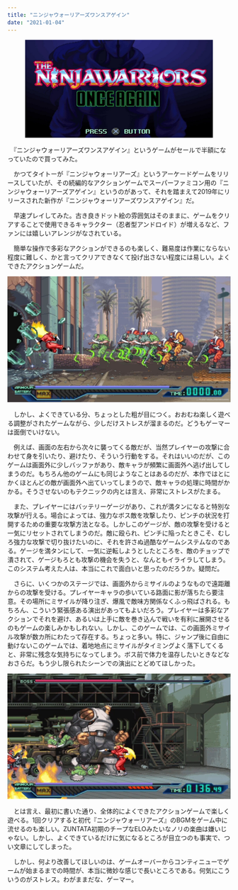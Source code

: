 ```yaml
---
title: "ニンジャウォーリアーズワンスアゲイン"
date: "2021-01-04"
---
```


<figure>

![](assets/n46e07393c3ba_070746c98997722bd8a59928bcf85ce7.jpg)

</figure>

　『ニンジャウォーリアーズワンスアゲイン』というゲームがセールで半額になっていたので買ってみた。

　かつてタイトーが『ニンジャウォーリアーズ』というアーケードゲームをリリースしていたが、その続編的なアクションゲームでスーパーファミコン用の『ニンジャウォーリアーズアゲイン』というのがあって、それを踏まえて2019年にリリースされた新作が『ニンジャウォーリアーズワンスアゲイン』だ。

　早速プレイしてみた。古き良きドット絵の雰囲気はそのままに、ゲームをクリアすることで使用できるキャラクター（忍者型アンドロイド）が増えるなど、ファンには嬉しいアレンジがなされている。

　簡単な操作で多彩なアクションができるのも楽しく、難易度は作業にならない程度に難しく、かと言ってクリアできなくて投げ出さない程度には易しい。よくできたアクションゲームだ。

![画像1](assets/n46e07393c3ba_picture_pc_bc11764bfee534f662f4c1de22552666.jpg)

　しかし、よくできている分、ちょっとした粗が目につく。おおむね楽しく遊べる調整がされたゲームながら、少しだけストレスが溜まるのだ。どうもゲーマーは面倒でいけない。

　例えば、画面の左右から次々に襲ってくる敵だが、当然プレイヤーの攻撃に合わせて身を引いたり、避けたり、そういう行動をする。それはいいのだが、このゲームは画面外に少しバッファがあり、敵キャラが頻繁に画面外へ逃げ出してしまうのだ。もちろん他のゲームにも同じようなことはあるのだが、本作ではとにかくほとんどの敵が画面外へ出ていってしまうので、敵キャラの処理に時間がかかる。そうさせないのもテクニックの内とは言え、非常にストレスがたまる。

　また、プレイヤーにはバッテリーゲージがあり、これが満タンになると特別な攻撃が行える。場合によっては、強力なボス敵を攻撃したり、ピンチの状況を打開するための重要な攻撃方法となる。しかしこのゲージが、敵の攻撃を受けると一気にリセットされてしまうのだ。敵に殴られ、ピンチに陥ったときこそ、むしろ強力な攻撃で切り抜けたいのに、それを許さぬ過酷なゲームシステムなのである。ゲージを満タンにして、一気に逆転しようとしたところを、敵のチョップで潰されて、ゲージもろとも攻撃の機会を失うと、なんともイライラしてしまう。このシステム考えた人は、本当にこれで面白いと思ったのだろうか。疑問だ。

　さらに、いくつかのステージでは、画面外からミサイルのようなもので遠距離からの攻撃を受ける。プレイヤーキャラの歩いている路面に影が落ちたら要注意。その場所にミサイルが降り注ぎ、爆風で敵味方関係なくふっ飛ばされる。もちろん、こういう緊張感ある演出があってもよいだろう。プレイヤーは多彩なアクションでそれを避け、あるいは上手に敵を巻き込んで戦いを有利に展開させるのもゲームの楽しみかもしれない。しかし、このゲームでは、この画面外ミサイル攻撃が数カ所にわたって存在する。ちょっと多い。特に、ジャンプ後に自由に動けないこのゲームでは、着地地点にミサイルがタイミングよく落下してくると、非常に残念な気持ちになってしまう。ボス前で体力を温存したいときなどなおさらだ。もう少し限られたシーンでの演出にとどめてほしかった。

![画像2](assets/n46e07393c3ba_picture_pc_facc548960bc2105bb1a15161df06f2b.jpg)

　とは言え、最初に書いた通り、全体的によくできたアクションゲームで楽しく遊べる。1回クリアすると初代『ニンジャウォーリアーズ』のBGMをゲーム中に流せるのも楽しい。ZUNTATA初期のチープなELOみたいなノリの楽曲は嫌いじゃない。しかし、よくできているだけに気になるところが目立つのも事実で、つい文章にしてしまった。

　しかし、何より改善してほしいのは、ゲームオーバーからコンティニューでゲームが始まるまでの時間が、本当に微妙な感じで長いところである。何気にこういうのがストレス。わがままだな、ゲーマー。
